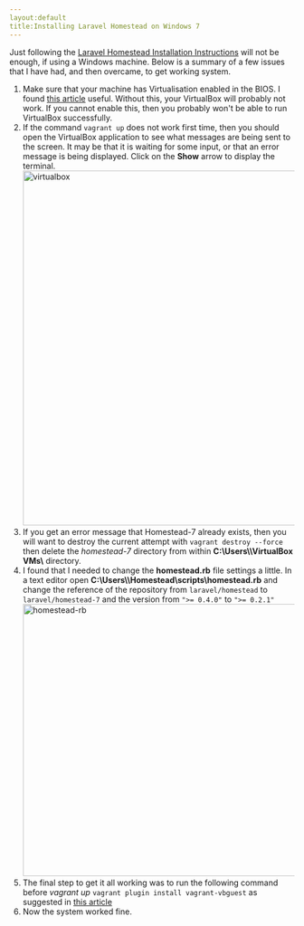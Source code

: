 ```yaml
---
layout:default
title:Installing Laravel Homestead on Windows 7
---
```

Just following the <a href="https://laravel.com/docs/5.3/homestead" target="_blank">Laravel Homestead Installation Instructions</a> will not be enough, if using a Windows machine. Below is a summary of a few issues that I have had, and then overcame, to get working system.
<ol>
	<li>Make sure that your machine has Virtualisation enabled in the BIOS. I found <a href="https://access.redhat.com/documentation/en-US/Red_Hat_Enterprise_Linux/5/html/Virtualization/sect-Virtualization-Troubleshooting-Enabling_Intel_VT_and_AMD_V_virtualization_hardware_extensions_in_BIOS.html" target="_blank">this article</a> useful. Without this, your VirtualBox will probably not work. If you cannot enable this, then you probably won't be able to run VirtualBox successfully.</li>
	<li>If the command
<code>vagrant up</code>
does not work first time, then you should open the VirtualBox application to see what messages are being sent to the screen. It may be that it is waiting for some input, or that an error message is being displayed. Click on the <strong>Show</strong> arrow to display the terminal.<img class="alignnone size-full wp-image-23" src="https://nisbeti.files.wordpress.com/2016/11/virtualbox.png" alt="virtualbox" width="780" height="627" /></li>
	<li>If you get an error message that Homestead-7 already exists, then you will want to destroy the current attempt with
<code>vagrant destroy --force</code>
then delete the <em>homestead-7</em> directory from within <strong>C:\Users\\VirtualBox VMs\</strong> directory.</li>
	<li>I found that I needed to change the <strong>homestead.rb</strong> file settings a little. In a text editor open <strong>C:\Users\\Homestead\scripts\homestead.rb</strong> and change the reference of the repository from
<code>laravel/homestead</code>
to
<code>laravel/homestead-7</code>
and the version from
<code>">= 0.4.0"</code>
to
<code>">= 0.2.1"</code>
<img class="alignnone size-full wp-image-26" src="https://nisbeti.files.wordpress.com/2016/11/homestead-rb.png" alt="homestead-rb" width="786" height="481" /></li>
	<li>The final step to get it all working was to run the following command before <em>vagrant up</em>
<code>vagrant plugin install vagrant-vbguest</code>
as suggested in <a href="https://github.com/fideloper/Vaprobash/issues/92" target="_blank">this article</a></li>
	<li>Now the system worked fine.</li>
</ol>

